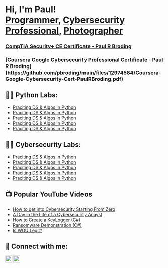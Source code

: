 <h1>Hi, I'm Paul! <br/><a href="https://github.com/">Programmer</a>, <a href="https://www.linkedin.com/in/paul-broding-mba-9920b2115">Cybersecurity Professional</a>, <a href="https://www.brodingphoto.com">Photographer</a>

<h3><a href="https://github.com/pbroding/main/files/12974595/CompTIA-Security%2B-ce-certificate-PaulRBroding.pdf">CompTIA Security+ CE Certificate - Paul R Broding</a></h3>

<h3>[Coursera Google Cybersecurity Professional Certificate - Paul R Broding](https://github.com/pbroding/main/files/12974584/Coursera-Google-Cybersecurity-Cert-PaulRBroding.pdf)</h3>

<h2>👨‍💻 Python Labs:</h2>

- [Praciting DS & Algos in Python](https://github.com/)
- [Praciting DS & Algos in Python](https://github.com/)
- [Praciting DS & Algos in Python](https://github.com/)
- [Praciting DS & Algos in Python](https://github.com/)
- [Praciting DS & Algos in Python](https://github.com/)

<h2>👨‍💻 Cybersecurity Labs:</h2>

- [Praciting DS & Algos in Python](https://github.com/)
- [Praciting DS & Algos in Python](https://github.com/)
- [Praciting DS & Algos in Python](https://github.com/)
- [Praciting DS & Algos in Python](https://github.com/)
- [Praciting DS & Algos in Python](https://github.com/)

<h2>📺 Popular YouTube Videos</h2>

- [How to get into Cybersecurity Starting From Zero](https://www.youtube.com/watch?v=a83ASGn_V_s)
- [A Day in the Life of a Cybersecurity Anayst](https://www.youtube.com/watch?v=uHy3oM7NnoU)
- [How to Create a KeyLogger (C#)](https://www.youtube.com/watch?v=N-L9hklSlNk)
- [Ransomware Demonstration (C#)](https://www.youtube.com/watch?v=OfvdQeh79s0)
- [Is WGU Legit?](https://www.youtube.com/watch?v=E2MwRWxDBkA)

<h2> 🤳 Connect with me:</h2>

[<img align="left" alt="JoshMadakor | LinkedIn" width="22px" src="https://cdn.jsdelivr.net/npm/simple-icons@v3/icons/linkedin.svg" />][linkedin]
[<img align="left" alt="JoshMadakor | Instagram" width="22px" src="https://cdn.jsdelivr.net/npm/simple-icons@v3/icons/instagram.svg" />][instagram]

[instagram]: https://www.instagram.com/
[linkedin]: https://linkedin.com/

<!--
**joshmadakor1/joshmadakor1** is a ✨ _special_ ✨ repository because its `README.md` (this file) appears on your GitHub profile.

Here are some ideas to get you started:

- 🔭 I’m currently working on ...
- 🌱 I’m currently learning ...
- 👯 I’m looking to collaborate on ...
- 🤔 I’m looking for help with ...
- 💬 Ask me about ...
- 📫 How to reach me: ...
- 😄 Pronouns: ...
- ⚡ Fun fact: ...
-->
